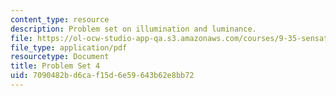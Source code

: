 ```yaml
---
content_type: resource
description: Problem set on illumination and luminance.
file: https://ol-ocw-studio-app-qa.s3.amazonaws.com/courses/9-35-sensation-and-perception-spring-2009/7090482bd6caf15d6e59643b62e8bb72_MIT9_35s09_pset04.pdf
file_type: application/pdf
resourcetype: Document
title: Problem Set 4
uid: 7090482b-d6ca-f15d-6e59-643b62e8bb72
---
```

